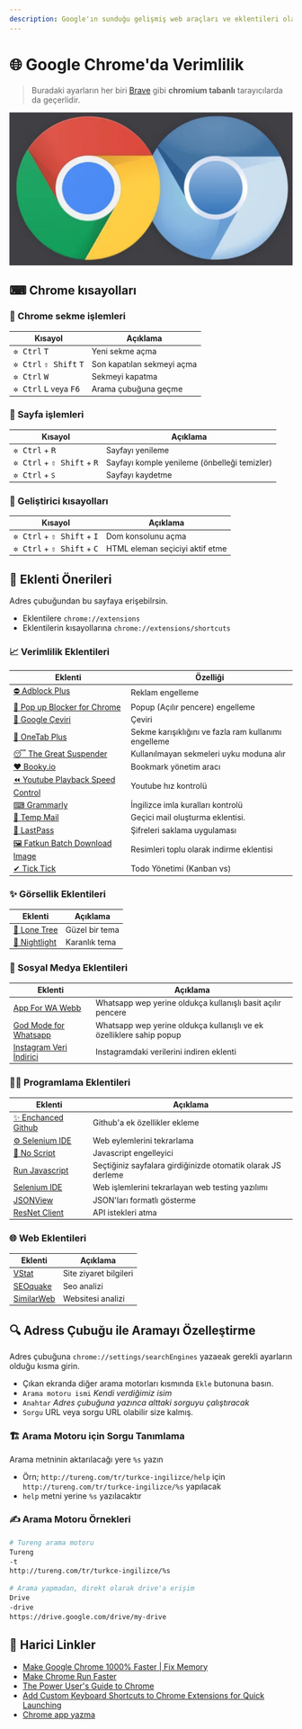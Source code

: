 ```yaml
---
description: Google'ın sunduğu gelişmiş web araçları ve eklentileri olan tarayıcı 🌟
---
```


# 🌐 Google Chrome'da Verimlilik

> Buradaki ayarların her biri [Brave](https://brave.com/) gibi **chromium tabanlı** tarayıcılarda da geçerlidir.

![](../res/google_chrome_chromium.png)

## ⌨ Chrome kısayolları

### 🍢 Chrome sekme işlemleri

| Kısayol                                           | Açıklama                   |
| ------------------------------------------------- | -------------------------- |
| <kbd>✲ Ctrl</kbd> <kbd>T</kbd>                    | Yeni sekme açma            |
| <kbd>✲ Ctrl</kbd> <kbd>⇧ Shift</kbd> <kbd>T</kbd> | Son kapatılan sekmeyi açma |
| <kbd>✲ Ctrl</kbd> <kbd>W</kbd>                    | Sekmeyi kapatma            |
| <kbd>✲ Ctrl</kbd> <kbd>L</kbd> veya <kbd>F6</kbd> | Arama çubuğuna geçme       |

### 📃 Sayfa işlemleri

| Kısayol                                               | Açıklama                                     |
| ----------------------------------------------------- | -------------------------------------------- |
| <kbd>✲ Ctrl</kbd> + <kbd>R</kbd>                      | Sayfayı yenileme                             |
| <kbd>✲ Ctrl</kbd> + <kbd>⇧ Shift</kbd> + <kbd>R</kbd> | Sayfayı komple yenileme (önbelleği temizler) |
| <kbd>✲ Ctrl</kbd> + `S`                               | Sayfayı kaydetme                             |

### 🧐 Geliştirici kısayolları

| Kısayol                                               | Açıklama                        |
| ----------------------------------------------------- | ------------------------------- |
| <kbd>✲ Ctrl</kbd> + <kbd>⇧ Shift</kbd> + <kbd>I</kbd> | Dom konsolunu açma              |
| <kbd>✲ Ctrl</kbd> + <kbd>⇧ Shift</kbd> + <kbd>C</kbd> | HTML eleman seçiciyi aktif etme |

## 🔌 Eklenti Önerileri

Adres çubuğundan bu sayfaya erişebilrsin.

- Eklentilere `chrome://extensions`
- Eklentilerin kısayollarına `chrome://extensions/shortcuts`

### 📈 Verimlilik Eklentileri

| Eklenti                                                                                                                                      | Özelliği                                             |
| -------------------------------------------------------------------------------------------------------------------------------------------- | ---------------------------------------------------- |
| [⛔ Adblock Plus][adblock plus]                                                                                                               | Reklam engelleme                                     |
| [🚫 Pop up Blocker for Chrome][pop up blocker for chrome]                                                                                    | Popup (Açılır pencere) engelleme                     |
| [🔣 Google Çeviri][google çeviri]                                                                                                            | Çeviri                                               |
| [🚀 OneTab Plus][Onetab plus]                                                                                                                | Sekme karışıklığını ve fazla ram kullanımı engelleme |
| [😴 The Great Suspender](https://chrome.google.com/webstore/detail/the-great-suspender/klbibkeccnjlkjkiokjodocebajanakg)                     | Kullanılmayan sekmeleri uyku moduna alır             |
| [❤ Booky.io](https://booky.io/)                                                                                                              | Bookmark yönetim aracı                               |
| [⏪ Youtube Playback Speed Control](https://chrome.google.com/webstore/detail/youtube-playback-speed-co/hdannnflhlmdablckfkjpleikpphncik)     | Youtube hız kontrolü                                 |
| [⌨ Grammarly](https://chrome.google.com/webstore/detail/grammarly-for-chrome/kbfnbcaeplbcioakkpcpgfkobkghlhen)                               | İngilizce imla kuralları kontrolü                    |
| [💌 Temp Mail][temp mail]                                                                                                                    | Geçici mail oluşturma eklentisi.                     |
| [🔐 LastPass](https://www.lastpass.com/)                                                                                                     | Şifreleri saklama  uygulaması                        |
| [🖼 Fatkun Batch Download Image](https://chrome.google.com/webstore/detail/fatkun-batch-download-ima/nnjjahlikiabnchcpehcpkdeckfgnohf?hl=en) | Resimleri toplu olarak indirme eklentisi             |
| [✔ Tick Tick](https://ticktick.com/)                                                                                                         | Todo Yönetimi (Kanban vs)                            |

### ✨ Görsellik Eklentileri

| Eklenti                                                                                              | Açıklama       |
| ---------------------------------------------------------------------------------------------------- | -------------- |
| [🎄 Lone Tree](https://chrome.google.com/webstore/detail/lone-tree/gdcbilggakcddojcadnfeckbpoomdmii) | Güzel bir tema |
| [🌙 Nightlight][nightlight]                                                                          | Karanlık tema  |

### 🙆‍ Sosyal Medya Eklentileri

| Eklenti                                                                                                                         | Açıklama                                                             |
| ------------------------------------------------------------------------------------------------------------------------------- | -------------------------------------------------------------------- |
| [App For WA Webb](https://chrome.google.com/webstore/detail/app-for-wa-web/bpocngoedbjmnmkngoohaccdmidcjjhm?hl=en)              | Whatsapp wep yerine oldukça kullanışlı basit açılır pencere          |
| [God Mode for Whatsapp](https://chrome.google.com/webstore/detail/god-mode-for-whatsapp/cgdfebhnckdgckcjhidjnochmahdohad)       | Whatsapp wep yerine oldukça kullanışlı ve ek özelliklere sahip popup |
| [Instagram Veri İndirici](https://chrome.google.com/webstore/detail/batch-media-saver-from-in/plmnmnpijgncjompjiccojbccinacefh) | Instagramdaki verilerini indiren eklenti                             |

### 👨‍💻 Programlama Eklentileri

| Eklenti                                                                                                                     | Açıklama                                                     |
| --------------------------------------------------------------------------------------------------------------------------- | ------------------------------------------------------------ |
| [✨ Enchanced Github](https://chrome.google.com/webstore/detail/enhanced-github/anlikcnbgdeidpacdbdljnabclhahhmd)            | Github'a ek özellikler ekleme                                |
| [⚙ Selenium IDE][selenium ide]                                                                                              | Web eylemlerini tekrarlama                                   |
| [🛑 No Script][no script]                                                                                                   | Javascript engelleyici                                       |
| [Run Javascript](https://chrome.google.com/webstore/detail/run-javascript/lmilalhkkdhfieeienjbiicclobibjao)                 | Seçtiğiniz sayfalara girdiğinizde otomatik olarak JS derleme |
| [Selenium IDE](https://chrome.google.com/webstore/detail/selenium-ide/mooikfkahbdckldjjndioackbalphokd)                     | Web işlemlerini tekrarlayan web testing yazılımı             |
| [JSONView](https://chrome.google.com/webstore/detail/jsonview/chklaanhfefbnpoihckbnefhakgolnmc?hl=en)                       | JSON'ları formatlı gösterme                                  |
| [ResNet Client](https://chrome.google.com/webstore/detail/restlet-client-rest-api-t/aejoelaoggembcahagimdiliamlcdmfm?hl=en) | API istekleri atma                                           |

### 🌐 Web Eklentileri

| Eklenti      | Açıklama               |
| ------------ | ---------------------- |
| [VStat]      | Site ziyaret bilgileri |
| [SEOquake]   | Seo analizi            |
| [SimilarWeb] | Websitesi analizi      |

## 🔍 Adress Çubuğu ile Aramayı Özelleştirme

Adres çubuğuna `chrome://settings/searchEngines` yazaeak gerekli ayarların olduğu kısma girin.

- Çıkan ekranda diğer arama motorları kısmında `Ekle` butonuna basın.
- `Arama motoru ismi` _Kendi verdiğimiz isim_
- `Anahtar` _Adres çubuğuna yazınca alttaki sorguyu çalıştıracak_
- `Sorgu` URL veya sorgu URL olabilir size kalmış.

### 🏗 Arama Motoru için Sorgu Tanımlama

Arama metninin aktarılacağı yere `%s` yazın

- Örn; `http://tureng.com/tr/turkce-ingilizce/help` için `http://tureng.com/tr/turkce-ingilizce/%s` yapılacak
- `help` metni yerine `%s` yazılacaktır

### ✍ Arama Motoru Örnekleri

```sh
# Tureng arama motoru
Tureng
-t
http://tureng.com/tr/turkce-ingilizce/%s
```

```sh
# Arama yapmadan, direkt olarak drive'a erişim
Drive
-drive
https://drive.google.com/drive/my-drive
```


## 🔗 Harici Linkler

- [Make Google Chrome 1000% Faster | Fix Memory](https://www.youtube.com/watch?v=6pjDn3m4rsU&list=PL1m1AtfGwsxmeK4bsX9IvcVS8jRvj0cly&index=2&t=0s)
- [Make Chrome Run Faster](https://www.techspot.com/article/1193-chrome-performance-memory-tweaks/)
- [The Power User's Guide to Chrome](https://lifehacker.com/the-power-users-guide-to-google-chrome-5045904)
- [Add Custom Keyboard Shortcuts to Chrome Extensions for Quick Launching](https://lifehacker.com/add-custom-keyboard-shortcuts-to-chrome-extensions-for-1595322121)
- [Chrome app yazma]

[adblock plus]: https://chrome.google.com/webstore/detail/adblock-plus/cfhdojbkjhnklbpkdaibdccddilifddb
[pop up blocker for chrome]: https://chrome.google.com/webstore/detail/pop-up-blocker-for-chrome/bkkbcggnhapdmkeljlodobbkopceiche
[google çeviri]: https://chrome.google.com/webstore/detail/google-translate/aapbdbdomjkkjkaonfhkkikfgjllcleb
[Onetab plus]: https://chrome.google.com/webstore/detail/onetab-plustab-manage-pro/lepdjbhbkpfenckechpdfohdmkhogojf
[temp mail]: https://chrome.google.com/webstore/detail/temp-mail-disposable-temp/inojafojbhdpnehkhhfjalgjjobnhomj
[selenium ide]: https://chrome.google.com/webstore/detail/selenium-ide/mooikfkahbdckldjjndioackbalphokd
[no script]: https://chrome.google.com/webstore/detail/noscript/doojmbjmlfjjnbmnoijecmcbfeoakpjm/related?hl=en
[privacy badger]: https://chrome.google.com/webstore/detail/privacy-badger/pkehgijcmpdhfbdbbnkijodmdjhbjlgp?hl=en

<!-- Web programlama -->

[similarweb]: https://chrome.google.com/webstore/detail/similarweb-traffic-rank-w/hoklmmgfnpapgjgcpechhaamimifchmp?hl=en
[seoquake]: https://chrome.google.com/webstore/detail/seoquake/akdgnmcogleenhbclghghlkkdndkjdjc?hl=en
[vstat]: https://chrome.google.com/webstore/detail/vstat-visit-statistics-an/bohliiapbjnbphkefjiakajaimlleoma
[nightlight]: https://chrome.google.com/webstore/detail/night-light/aionebabdognkieabomemdegmjedkked
[one click translate]: https://chrome.google.com/webstore/detail/one-click-translate/anhjddeakbabimdgmonfbnpbainknbfa/related
[chrome app yazma]: https://developers.chrome.com/apps/first_app
